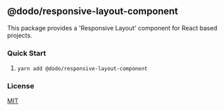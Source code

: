 ## @dodo/responsive-layout-component

This package provides a 'Responsive Layout' component for React based projects.

### Quick Start

1. `yarn add @dodo/responsive-layout-component`

### License

[MIT](LICENSE)
